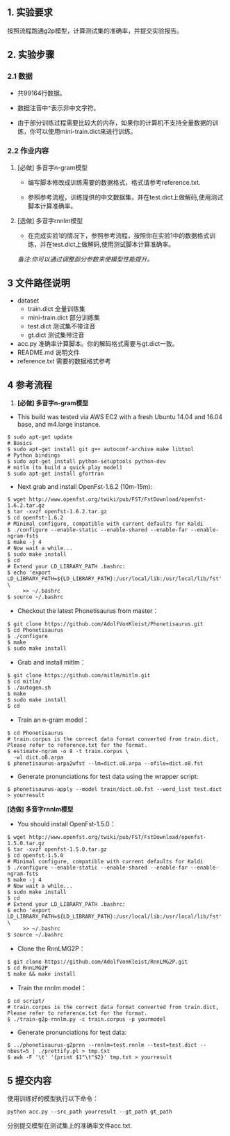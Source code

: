 ## 1. 实验要求

按照流程跑通g2p模型，计算测试集的准确率，并提交实验报告。

## 2. 实验步骤
### 2.1  数据

+ 共99164行数据。

+ 数据注音中^表示非中文字符。

+ 由于部分训练过程需要比较大的内存，如果你的计算机不支持全量数据的训练，你可以使用mini-train.dict来进行训练。

### 2.2 作业内容

1. [必做] 多音字n-gram模型

    + 编写脚本修改成训练需要的数据格式，格式请参考reference.txt.

    + 参照参考流程，训练提供的中文数据集，并在test.dict上做解码,使用测试脚本计算准确率。

2. [选做] 多音字rnnlm模型

    + 在完成实验1的情况下，参照参考流程，按照你在实验1中的数据格式训练，并在test.dict上做解码,使用测试脚本计算准确率。

   

   *备注:你可以通过调整部分参数来使模型性能提升。*

## 3 文件路径说明

+ dataset
  + train.dict 全量训练集
  + mini-train.dict 部分训练集
  + test.dict 测试集不带注音
  + gt.dict 测试集带注音
+ acc.py 准确率计算脚本。你的解码格式需要与gt.dict一致。
+ README.md 说明文件
+ reference.txt 需要的数据格式参考

## 4 参考流程

1. **[必做] 多音字n-gram模型**

+ This build was tested via AWS EC2 with a fresh Ubuntu 14.04 and 16.04 base, and m4.large instance.

```shell
$ sudo apt-get update
# Basics
$ sudo apt-get install git g++ autoconf-archive make libtool
# Python bindings
$ sudo apt-get install python-setuptools python-dev
# mitlm (to build a quick play model)
$ sudo apt-get install gfortran
```

+ Next grab and install OpenFst-1.6.2 (10m-15m):

```shell
$ wget http://www.openfst.org/twiki/pub/FST/FstDownload/openfst-1.6.2.tar.gz
$ tar -xvzf openfst-1.6.2.tar.gz
$ cd openfst-1.6.2
# Minimal configure, compatible with current defaults for Kaldi
$ ./configure --enable-static --enable-shared --enable-far --enable-ngram-fsts
$ make -j 4
# Now wait a while...
$ sudo make install
$ cd
# Extend your LD_LIBRARY_PATH .bashrc:
$ echo 'export LD_LIBRARY_PATH=${LD_LIBRARY_PATH}:/usr/local/lib:/usr/local/lib/fst' \
     >> ~/.bashrc
$ source ~/.bashrc
```

+ Checkout the latest Phonetisaurus from master：

```shell
$ git clone https://github.com/AdolfVonKleist/Phonetisaurus.git
$ cd Phonetisaurus
$ ./configure
$ make
$ sudo make install
```

+ Grab and install mitlm：

```shell
$ git clone https://github.com/mitlm/mitlm.git
$ cd mitlm/
$ ./autogen.sh
$ make
$ sudo make install
$ cd
```

+ Train an n-gram model：

```shell
$ cd Phonetisaurus
# train.corpus is the correct data format converted from train.dict, Please refer to reference.txt for the format.
$ estimate-ngram -o 8 -t train.corpus \
  -wl dict.o8.arpa
$ phonetisaurus-arpa2wfst --lm=dict.o8.arpa --ofile=dict.o8.fst
```

+ Generate pronunciations for test data using the wrapper script:

```shell
$ phonetisaurus-apply --model train/dict.o8.fst --word_list test.dict > yourresult
```



**[选做] 多音字rnnlm模型**

+ You should install OpenFst-1.5.0：

```shell
$ wget http://www.openfst.org/twiki/pub/FST/FstDownload/openfst-1.5.0.tar.gz
$ tar -xvzf openfst-1.5.0.tar.gz
$ cd openfst-1.5.0
# Minimal configure, compatible with current defaults for Kaldi
$ ./configure --enable-static --enable-shared --enable-far --enable-ngram-fsts
$ make -j 4
# Now wait a while...
$ sudo make install
$ cd
# Extend your LD_LIBRARY_PATH .bashrc:
$ echo 'export LD_LIBRARY_PATH=${LD_LIBRARY_PATH}:/usr/local/lib:/usr/local/lib/fst' \
     >> ~/.bashrc
$ source ~/.bashrc
```

+ Clone the RnnLMG2P：

```shell
$ git clone https://github.com/AdolfVonKleist/RnnLMG2P.git
$ cd RnnLMG2P
$ make && make install
```

+ Train the rnnlm model：

```shell
$ cd script/
# train.corpus is the correct data format converted from train.dict, Please refer to reference.txt for the format.
$ ./train-g2p-rnnlm.py -c train.corpus -p yourmodel
```

+ Generate pronunciations for test data:

```shell
$ ../phonetisaurus-g2prnn --rnnlm=test.rnnlm --test=test.dict --nbest=5 | ./prettify.pl > tmp.txt
$ awk -F '\t' '{print $1"\t"$2}' tmp.txt > yourresult
```



## 5 提交内容

使用训练好的模型执行以下命令：

```shell
python acc.py --src_path yourresult --gt_path gt_path
```

分别提交模型在测试集上的准确率文件acc.txt.
